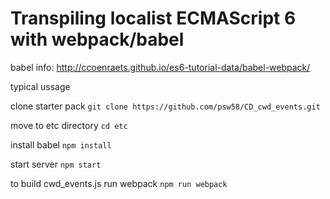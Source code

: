 # Transpiling localist ECMAScript 6 with webpack/babel

babel info: http://ccoenraets.github.io/es6-tutorial-data/babel-webpack/

typical ussage

clone starter pack
```git clone https://github.com/psw58/CD_cwd_events.git```

move to etc directory
```cd etc```

install babel
```npm install```

start server
```npm start```

to build cwd_events.js run webpack
```npm run webpack```